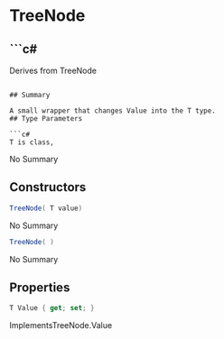 # TreeNode<T>

## ```c#
Derives from TreeNode
```

## Summary

A small wrapper that changes Value into the T type.
## Type Parameters

```c#
T is class, 
```
No Summary
## Constructors

```c#
TreeNode( T value) 
```
No Summary
```c#
TreeNode( ) 
```
No Summary
## Properties

```c#
T Value { get; set; } 
```
ImplementsTreeNode.Value
